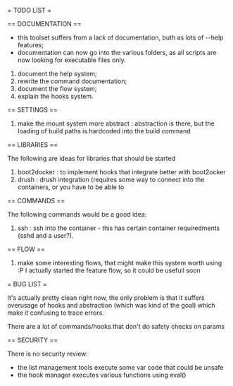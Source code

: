 = TODO LIST =

== DOCUMENTATION ==

* this toolset suffers from a lack of documentation, buth as lots of --help features;
* documentation can now go into the various folders, as all scripts are now looking for executable files only.

1. document the help system;
2. rewrite the command documentation;
3. document the flow system;
4. explain the hooks system.

== SETTINGS ==

1. make the mount system more abstract : abstraction is there, but the loading of build paths is hardcoded into the build command

== LIBRARIES ==

The following are ideas for libraries that should be started

1. boot2docker : to implement hooks that integrate better with boot2ocker
2. drush : drush integration (requires some way to connect into the containers,
     or you have to be able to

== COMMANDS ==

The following commands would be a good idea:

1. ssh : ssh into the container - this has certain container requiredments (sshd and a user?).

== FLOW ==

1. make some interesting flows, that might make this system worth using  :P
    I actually started the feature flow, so it could be usefull soon

= BUG LIST =

It's actually pretty clean right now, the only problem is that it suffers
overusage of hooks and abstraction (which was kind of the goal) which make
it confusing to trace errors.

There are a lot of commands/hooks that don't do safety checks on params

== SECURITY ==

There is no security review:

- the list management tools execute some var code that could be unsafe
- the hook manager executes various functions using eval()

